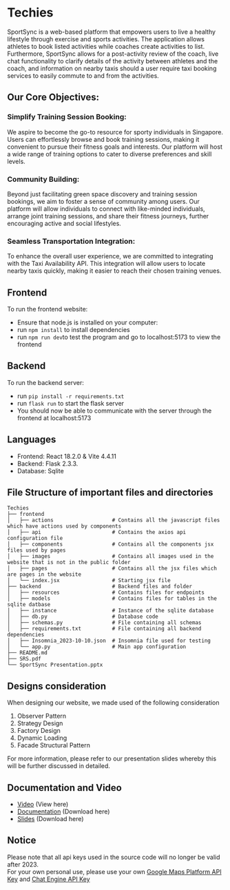 # Techies

SportSync is a web-based platform that empowers users to live a healthy lifestyle through exercise and sports activities. The application allows athletes to book listed activities while coaches create activities to list. Furthermore, SportSync allows for a post-activity review of the coach, live chat functionality to clarify details of the activity between athletes and the coach, and information on nearby taxis should a user require taxi booking services to easily commute to and from the activities.  

## Our Core Objectives:

### Simplify Training Session Booking: 
We aspire to become the go-to resource for sporty individuals in Singapore. Users can effortlessly browse and book training sessions, making it convenient to pursue their fitness goals and interests. Our platform will host a wide range of training options to cater to diverse preferences and skill levels.

### Community Building: 
Beyond just facilitating green space discovery and training session bookings, we aim to foster a sense of community among users. Our platform will allow individuals to connect with like-minded individuals, arrange joint training sessions, and share their fitness journeys, further encouraging active and social lifestyles.

### Seamless Transportation Integration: 
To enhance the overall user experience, we are committed to integrating with the Taxi Availability API. This integration will allow users to locate nearby taxis quickly, making it easier to reach their chosen training venues. 

## Frontend
To run the frontend website:
- Ensure that node.js is installed on your computer:
- run ```npm install``` to install dependencies
- run ```npm run dev```to test the program and go to localhost:5173 to view the frontend

## Backend
To run the backend server:
- run ```pip install -r requirements.txt```
- run ```flask run``` to start the flask server
- You should now be able to communicate with the server through the frontend at localhost:5173

## Languages
- Frontend: React 18.2.0 & Vite 4.4.11
- Backend: Flask 2.3.3.
- Database: Sqlite

## File Structure of important files and directories

    Techies
    ├── frontend
    │   ├── actions                   # Contains all the javascript files which have actions used by components
    │   ├── api                       # Contains the axios api configuration file
    │   ├── components                # Contains all the components jsx files used by pages
    │   ├── images                    # Contains all images used in the website that is not in the public folder
    │   ├── pages                     # Contains all the jsx files which are pages in the website
    │   └── index.jsx                 # Starting jsx file
    ├── backend                       # Backend files and folder
    │   ├── resources                 # Contains files for endpoints
    │   ├── models                    # Contains files for tables in the sqlite datbase 
    │   ├── instance                  # Instance of the sqlite database
    │   ├── db.py                     # Database code
    │   ├── schemas.py                # File containing all schemas
    │   ├── requirements.txt          # File containing all backend dependencies
    │   ├── Insomnia_2023-10-10.json  # Insomnia file used for testing
    │   └── app.py                    # Main app configuration
    ├── README.md
    ├── SRS.pdf
    └── SportSync Presentation.pptx
    
## Designs consideration
When designing our website, we made used of the following consideration
1. Observer Pattern
2. Strategy Design
3. Factory Design
4. Dynamic Loading
5. Facade Structural Pattern

For more information, please refer to our presentation slides whereby this will be further discussed in detailed.

## Documentation and Video
- [Video](https://www.youtube.com/watch?v=1rgdCgu9vcY) (View here)
- [Documentation](https://github.com/DennisDCCH/Techies/blob/main/Techies%20Software%20Requirements%20Specification.pdf) (Download here)
- [Slides](https://github.com/DennisDCCH/Techies/blob/main/SportSync%20Presentation.pptx) (Download here)

## Notice
Please note that all api keys used in the source code will no longer be valid after 2023. <br />
For your own personal use, please use your own [Google Maps Platform API Key](https://developers.google.com/maps) and [Chat Engine API Key](https://chatengine.io/)
